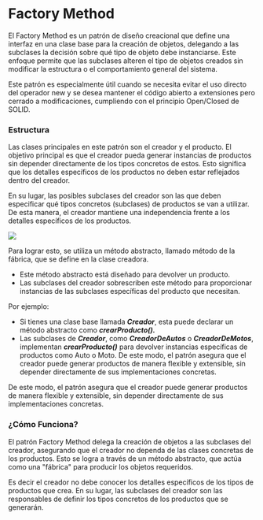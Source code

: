 # Factory Method

El Factory Method es un patrón de diseño creacional que define una interfaz en una clase base para la creación de objetos, delegando a las subclases la decisión sobre qué tipo de objeto debe instanciarse. Este enfoque permite que las subclases alteren el tipo de objetos creados sin modificar la estructura o el comportamiento general del sistema.

Este patrón es especialmente útil cuando se necesita evitar el uso directo del operador new y se desea mantener el código abierto a extensiones pero cerrado a modificaciones, cumpliendo con el principio Open/Closed de SOLID.

### Estructura

Las clases principales en este patrón son el creador y el producto. El objetivo principal es que el creador pueda generar instancias de productos sin depender directamente de los tipos concretos de estos. Esto significa que los detalles específicos de los productos no deben estar reflejados dentro del creador.

En su lugar, las posibles subclases del creador son las que deben especificar qué tipos concretos (subclases) de productos se van a utilizar. De esta manera, el creador mantiene una independencia frente a los detalles específicos de los productos.

![](https://upload.wikimedia.org/wikipedia/commons/7/73/Factory_Method.png)

Para lograr esto, se utiliza un método abstracto, llamado método de la fábrica, que se define en la clase creadora.
* Este método abstracto está diseñado para devolver un producto.
* Las subclases del creador sobrescriben este método para proporcionar instancias de las subclases específicas del producto que necesitan.

Por ejemplo:

* Si tienes una clase base llamada **_Creador_**, esta puede declarar un método abstracto como **_crearProducto()._**
* Las subclases de **_Creador_**, como **_CreadorDeAutos_** o **_CreadorDeMotos_**, implementan **_crearProducto()_** para devolver instancias específicas de productos como Auto o Moto.
De este modo, el patrón asegura que el creador puede generar productos de manera flexible y extensible, sin depender directamente de sus implementaciones concretas.

De este modo, el patrón asegura que el creador puede generar productos de manera flexible y extensible, sin depender directamente de sus implementaciones concretas.

### ¿Cómo Funciona?

El patrón Factory Method delega la creación de objetos a las subclases del creador, asegurando que el creador no dependa de las clases concretas de los productos. Esto se logra a través de un método abstracto, que actúa como una "fábrica" para producir los objetos requeridos.

Es decir el creador no debe conocer los detalles específicos de los tipos de productos que crea. En su lugar, las subclases del creador son las responsables de definir los tipos concretos de los productos que se generarán.



